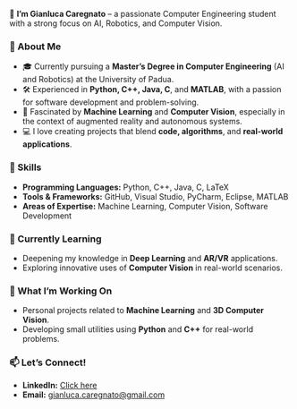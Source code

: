 👋 **I’m Gianluca Caregnato** – a passionate Computer Engineering student with a strong focus on AI, Robotics, and Computer Vision.

### 🚀 About Me
- 🎓 Currently pursuing a **Master’s Degree in Computer Engineering** (AI and Robotics) at the University of Padua.
- 🛠️ Experienced in **Python, C++, Java, C**, and **MATLAB**, with a passion for software development and problem-solving.
- 🤖 Fascinated by **Machine Learning** and **Computer Vision**, especially in the context of augmented reality and autonomous systems.
- 💻 I love creating projects that blend **code, algorithms**, and **real-world applications**.

### 🧠 Skills
- **Programming Languages:** Python, C++, Java, C, LaTeX
- **Tools & Frameworks:** GitHub, Visual Studio, PyCharm, Eclipse, MATLAB
- **Areas of Expertise:** Machine Learning, Computer Vision, Software Development

### 🌱 Currently Learning
- Deepening my knowledge in **Deep Learning** and **AR/VR** applications.
- Exploring innovative uses of **Computer Vision** in real-world scenarios.

### 🔭 What I’m Working On
- Personal projects related to **Machine Learning** and **3D Computer Vision**.
- Developing small utilities using **Python** and **C++** for real-world problems.

### 📫 Let’s Connect!
- **LinkedIn:** [Click here](https://www.linkedin.com/in/gianluca-caregnato-3b8ab6196)
- **Email:** [gianluca.caregnato@gmail.com](mailto:gianluca.caregnato@gmail.com)
  
